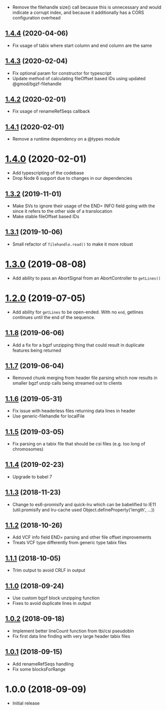 - Remove the filehandle size() call because this is unnecessary and would indicate a corrupt index,
  and because it additionally has a CORS configuration overhead

<a name="1.4.4"></a>
## [1.4.4](https://github.com/GMOD/tabix-js/compare/v1.4.3...v1.4.4) (2020-04-06)



- Fix usage of tabix where start column and end column are the same

<a name="1.4.3"></a>
## [1.4.3](https://github.com/GMOD/tabix-js/compare/v1.4.2...v1.4.3) (2020-02-04)



- Fix optional param for constructor for typescript
- Update method of calculating fileOffset based IDs using updated @gmod/bgzf-filehandle

<a name="1.4.2"></a>
## [1.4.2](https://github.com/GMOD/tabix-js/compare/v1.4.1...v1.4.2) (2020-02-01)



- Fix usage of renameRefSeqs callback

<a name="1.4.1"></a>
## [1.4.1](https://github.com/GMOD/tabix-js/compare/v1.4.0...v1.4.1) (2020-02-01)



- Remove a runtime dependency on a @types module

<a name="1.4.0"></a>
# [1.4.0](https://github.com/GMOD/tabix-js/compare/v1.3.2...v1.4.0) (2020-02-01)



- Add typescripting of the codebase
- Drop Node 6 support due to changes in our dependencies

<a name="1.3.2"></a>
## [1.3.2](https://github.com/GMOD/tabix-js/compare/v1.3.1...v1.3.2) (2019-11-01)



- Make <TRA> SVs to ignore their usage of the END= INFO field going with the
  since it refers to the other side of a translocation
- Make stable fileOffset based IDs

<a name="1.3.1"></a>
## [1.3.1](https://github.com/GMOD/tabix-js/compare/v1.3.0...v1.3.1) (2019-10-06)



- Small refactor of `filehandle.read()` to make it more robust

<a name="1.3.0"></a>
# [1.3.0](https://github.com/GMOD/tabix-js/compare/v1.2.0...v1.3.0) (2019-08-08)

- Add ability to pass an AbortSignal from an AbortController to `getLines()`

<a name="1.2.0"></a>
# [1.2.0](https://github.com/GMOD/tabix-js/compare/v1.1.8...v1.2.0) (2019-07-05)



- Add ability for `getLines` to be open-ended. With no `end`, getlines continues
until the end of the sequence.

<a name="1.1.8"></a>
## [1.1.8](https://github.com/GMOD/tabix-js/compare/v1.1.7...v1.1.8) (2019-06-06)



- Add a fix for a bgzf unzipping thing that could result in duplicate features being returned


## [1.1.7](https://github.com/GMOD/tabix-js/compare/v1.1.6...v1.1.7) (2019-06-04)



- Removed chunk merging from header file parsing which now results in smaller bgzf unzip calls being streamed out to clients

## [1.1.6](https://github.com/GMOD/tabix-js/compare/v1.1.5...v1.1.6) (2019-05-31)

- Fix issue with headerless files returning data lines in header
- Use generic-filehandle for localFile

## [1.1.5](https://github.com/GMOD/tabix-js/compare/v1.1.4...v1.1.5) (2019-03-05)

- Fix parsing on a tabix file that should be csi files (e.g. too long of chromosomes)

## [1.1.4](https://github.com/GMOD/tabix-js/compare/v1.1.3...v1.1.4) (2019-02-23)

- Upgrade to babel 7

## [1.1.3](https://github.com/GMOD/tabix-js/compare/v1.1.2...v1.1.3) (2018-11-23)

- Change to es6-promisify and quick-lru which can be babelified to IE11 (util.promisify and lru-cache used Object.defineProperty('length', ...))

## [1.1.2](https://github.com/GMOD/tabix-js/compare/v1.1.1...v1.1.2) (2018-10-26)

- Add VCF info field END= parsing and other file offset improvements
- Treats VCF type differently from generic type tabix files

## [1.1.1](https://github.com/GMOD/tabix-js/compare/v1.1.0...v1.1.1) (2018-10-05)

- Trim output to avoid CRLF in output

## [1.1.0](https://github.com/GMOD/tabix-js/compare/v1.0.2...v1.1.0) (2018-09-24)

- Use custom bgzf block unzipping function
- Fixes to avoid duplicate lines in output

## [1.0.2](https://github.com/GMOD/tabix-js/compare/v1.0.1...v1.0.2) (2018-09-18)

- Implement better lineCount function from tbi/csi pseudobin
- Fix first data line finding with very large header tabix files

## [1.0.1](https://github.com/GMOD/tabix-js/compare/v1.0.0...v1.0.1) (2018-09-15)


- Add renameRefSeqs handling
- Fix some blocksForRange

# 1.0.0 (2018-09-09)

- Initial release
